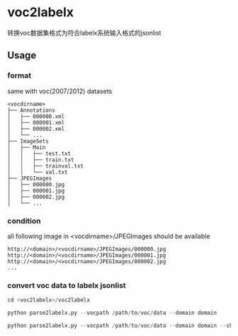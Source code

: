 # voc2labelx
转换voc数据集格式为符合labelx系统输入格式的jsonlist

## Usage
### format
same with voc(2007/2012) datasets
```
<vocdirname>
├── Annotations
│   ├── 000000.xml
│   ├── 000001.xml
│   ├── 000002.xml
│   └── ...
├── ImageSets
│   ├── Main
│   │   ├── test.txt
│   │   ├── train.txt
│   │   ├── trainval.txt
│   │   └── val.txt
├── JPEGImages
│   ├── 000000.jpg
│   ├── 000001.jpg
│   ├── 000002.jpg
│   └── ...
```

### condition
all following image in \<vocdirname\>/JPEGImages should be available
```
http://<domain>/<vocdirname>/JPEGImages/000000.jpg
http://<domain>/<vocdirname>/JPEGImages/000001.jpg
http://<domain>/<vocdirname>/JPEGImages/000002.jpg
...
```

### convert voc data to labelx jsonlist
```python
cd <voc2labelx>/voc2labelx

python parse2labelx.py --vocpath /path/to/voc/data --domain domain

python parse2labelx.py --vocpath /path/to/voc/data --domain domain --skip 'skip_label'
```

